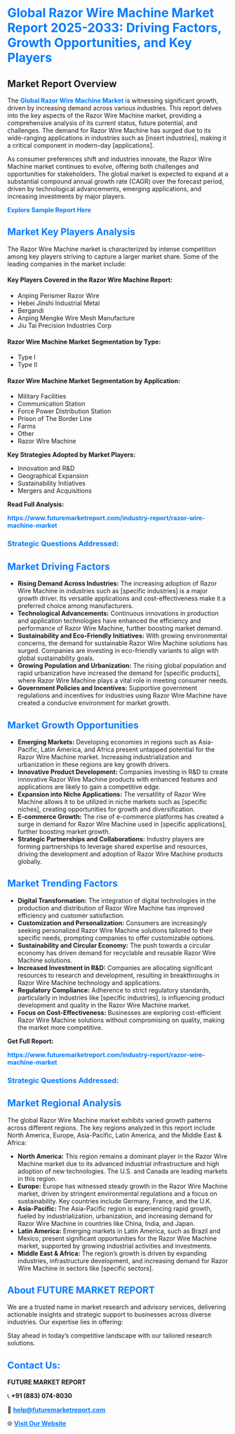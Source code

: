 <h1 style="color: #007BFF;">Global Razor Wire Machine Market Report 2025-2033: Driving Factors, Growth Opportunities, and Key Players</h1>

<section id="overview">
<h2>Market Report Overview</h2>
<p>The <a href="https://www.futuremarketreport.com/industry-report/razor-wire-machine-market" style="color: #007BFF; text-decoration: none;"><strong>Global Razor Wire Machine Market</strong></a> is witnessing significant growth, driven by increasing demand across various industries. This report delves into the key aspects of the Razor Wire Machine market, providing a comprehensive analysis of its current status, future potential, and challenges. The demand for Razor Wire Machine has surged due to its wide-ranging applications in industries such as [insert industries], making it a critical component in modern-day [applications].</p>
<p>As consumer preferences shift and industries innovate, the Razor Wire Machine market continues to evolve, offering both challenges and opportunities for stakeholders. The global market is expected to expand at a substantial compound annual growth rate (CAGR) over the forecast period, driven by technological advancements, emerging applications, and increasing investments by major players.</p>
</section>

<section id="overview">
<p><a href="https://www.futuremarketreport.com/request-sample/reportId=121802" style="color: #007BFF; text-decoration: none;"><strong>Explore Sample Report Here</strong></a></p>
</section>

<section id="key-players">
<h2 style="color: #007BFF;">Market Key Players Analysis</h2>
<p>The Razor Wire Machine market is characterized by intense competition among key players striving to capture a larger market share. Some of the leading companies in the market include:</p>
<h4>Key Players Covered in the Razor Wire Machine Report:</h4>
<ul><li>Anping Perismer Razor Wire</li><li>Hebei Jinshi Industrial Metal</li><li>Bergandi</li><li>Anping Mengke Wire Mesh Manufacture</li><li>Jiu Tai Precision Industries Corp</li></ul>
<h4>Razor Wire Machine Market Segmentation by Type:</h4>
<ul><li>Type I</li><li>Type II</li></ul>

<h4>Razor Wire Machine Market Segmentation by Application:</h4>
<ul><li>Military Facilities</li><li>Communication Station</li><li>Force Power Distribution Station</li><li>Prison of The Border Line</li><li>Farms</li><li>Other</li><li>Razor Wire Machine</li></ul>
<p><strong>Key Strategies Adopted by Market Players:</strong></p>
<ul>
<li>Innovation and R&D</li>
<li>Geographical Expansion</li>
<li>Sustainability Initiatives</li>
<li>Mergers and Acquisitions</li>
</ul>
</section>

<section>
<p><strong>Read Full Analysis: </strong></p><a href="https://www.futuremarketreport.com/industry-report/razor-wire-machine-market" style="color: #007BFF; text-decoration: none;"><strong>https://www.futuremarketreport.com/industry-report/razor-wire-machine-market</strong></a>
<h3 style="color: #007BFF;">Strategic Questions Addressed:</h3>
</section>

<section id="driving-factors">
<h2 style="color: #007BFF;">Market Driving Factors</h2>
<ul>
<li><strong>Rising Demand Across Industries:</strong> The increasing adoption of Razor Wire Machine in industries such as [specific industries] is a major growth driver. Its versatile applications and cost-effectiveness make it a preferred choice among manufacturers.</li>
<li><strong>Technological Advancements:</strong> Continuous innovations in production and application technologies have enhanced the efficiency and performance of Razor Wire Machine, further boosting market demand.</li>
<li><strong>Sustainability and Eco-Friendly Initiatives:</strong> With growing environmental concerns, the demand for sustainable Razor Wire Machine solutions has surged. Companies are investing in eco-friendly variants to align with global sustainability goals.</li>
<li><strong>Growing Population and Urbanization:</strong> The rising global population and rapid urbanization have increased the demand for [specific products], where Razor Wire Machine plays a vital role in meeting consumer needs.</li>
<li><strong>Government Policies and Incentives:</strong> Supportive government regulations and incentives for industries using Razor Wire Machine have created a conducive environment for market growth.</li>
</ul>
</section>

<section id="growth-opportunities">
<h2 style="color: #007BFF;">Market Growth Opportunities</h2>
<ul>
<li><strong>Emerging Markets:</strong> Developing economies in regions such as Asia-Pacific, Latin America, and Africa present untapped potential for the Razor Wire Machine market. Increasing industrialization and urbanization in these regions are key growth drivers.</li>
<li><strong>Innovative Product Development:</strong> Companies investing in R&D to create innovative Razor Wire Machine products with enhanced features and applications are likely to gain a competitive edge.</li>
<li><strong>Expansion into Niche Applications:</strong> The versatility of Razor Wire Machine allows it to be utilized in niche markets such as [specific niches], creating opportunities for growth and diversification.</li>
<li><strong>E-commerce Growth:</strong> The rise of e-commerce platforms has created a surge in demand for Razor Wire Machine used in [specific applications], further boosting market growth.</li>
<li><strong>Strategic Partnerships and Collaborations:</strong> Industry players are forming partnerships to leverage shared expertise and resources, driving the development and adoption of Razor Wire Machine products globally.</li>
</ul>
</section>

<section id="trending-factors">
<h2 style="color: #007BFF;">Market Trending Factors</h2>
<ul>
<li><strong>Digital Transformation:</strong> The integration of digital technologies in the production and distribution of Razor Wire Machine has improved efficiency and customer satisfaction.</li>
<li><strong>Customization and Personalization:</strong> Consumers are increasingly seeking personalized Razor Wire Machine solutions tailored to their specific needs, prompting companies to offer customizable options.</li>
<li><strong>Sustainability and Circular Economy:</strong> The push towards a circular economy has driven demand for recyclable and reusable Razor Wire Machine solutions.</li>
<li><strong>Increased Investment in R&D:</strong> Companies are allocating significant resources to research and development, resulting in breakthroughs in Razor Wire Machine technology and applications.</li>
<li><strong>Regulatory Compliance:</strong> Adherence to strict regulatory standards, particularly in industries like [specific industries], is influencing product development and quality in the Razor Wire Machine market.</li>
<li><strong>Focus on Cost-Effectiveness:</strong> Businesses are exploring cost-efficient Razor Wire Machine solutions without compromising on quality, making the market more competitive.</li>
</ul>
</section>

<section>
<p><strong>Get Full Report: </strong></p><a href="https://www.futuremarketreport.com/industry-report/razor-wire-machine-market" style="color: #007BFF; text-decoration: none;"><strong>https://www.futuremarketreport.com/industry-report/razor-wire-machine-market</strong></a>
<h3 style="color: #007BFF;">Strategic Questions Addressed:</h3>
</section>


<section id="regional-analysis">
<h2 style="color: #007BFF;">Market Regional Analysis</h2>
<p>The global Razor Wire Machine market exhibits varied growth patterns across different regions. The key regions analyzed in this report include North America, Europe, Asia-Pacific, Latin America, and the Middle East & Africa:</p>
<ul>
<li><strong>North America:</strong> This region remains a dominant player in the Razor Wire Machine market due to its advanced industrial infrastructure and high adoption of new technologies. The U.S. and Canada are leading markets in this region.</li>
<li><strong>Europe:</strong> Europe has witnessed steady growth in the Razor Wire Machine market, driven by stringent environmental regulations and a focus on sustainability. Key countries include Germany, France, and the U.K.</li>
<li><strong>Asia-Pacific:</strong> The Asia-Pacific region is experiencing rapid growth, fueled by industrialization, urbanization, and increasing demand for Razor Wire Machine in countries like China, India, and Japan.</li>
<li><strong>Latin America:</strong> Emerging markets in Latin America, such as Brazil and Mexico, present significant opportunities for the Razor Wire Machine market, supported by growing industrial activities and investments.</li>
<li><strong>Middle East & Africa:</strong> The region’s growth is driven by expanding industries, infrastructure development, and increasing demand for Razor Wire Machine in sectors like [specific sectors].</li>
</ul>
</section>

<footer>
<h2 style="color: #007BFF;">About FUTURE MARKET REPORT</h2>
<p>We are a trusted name in market research and advisory services, delivering actionable insights and strategic support to businesses across diverse industries. Our expertise lies in offering:</p>

<p>Stay ahead in today’s competitive landscape with our tailored research solutions.</p>

<h2 style="color: #007BFF;">Contact Us:</h2>
<p><strong>FUTURE MARKET REPORT</strong></p>
<p>📞 <strong>+91 (883) 074-8030</strong></p>
<p>📧 <strong><a href="mailto:help@futuremarketreport.com" style="color: #007BFF;">help@futuremarketreport.com</a></strong></p>
<p>🌐 <strong><a href="https://www.futuremarketreport.com/" style="color: #007BFF;">Visit Our Website</a></strong></p>
</footer>